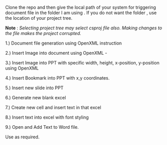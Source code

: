 
Clone the repo and then give the local path of your system for triggering document file in the folder I am using . If you do not want the folder , use the location of your project tree.

**Note** : _Selecting project tree may select csproj file also. Making changes to the file makes the project corrupted._

1.) Document file generation using OpenXML instruction

2.) Insert Image into document using OpenXML -

3.) Insert Image into PPT with specific width, height, x-position, y-position  using OpenXML

4.) Insert Bookmark into PPT with x,y coordinates.

5.) Insert new slide into PPT 

6.) Generate new blank excel

7.) Create new cell and insert text in that excel

8.) Insert text into excel with font styling

9.) Open and Add Text to Word file.

Use as required.
